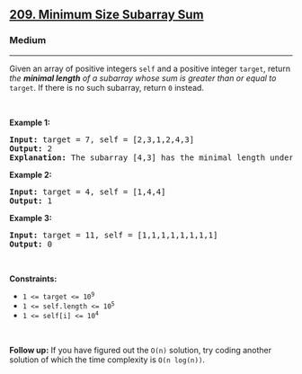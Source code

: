 <h2><a href="https://leetcode.com/problems/minimum-size-subarray-sum">209. Minimum Size Subarray Sum</a></h2><h3>Medium</h3><hr><p>Given an array of positive integers <code>self</code> and a positive integer <code>target</code>, return <em>the <strong>minimal length</strong> of a </em><span data-keyword="subarray-nonempty"><em>subarray</em></span><em> whose sum is greater than or equal to</em> <code>target</code>. If there is no such subarray, return <code>0</code> instead.</p>

<p>&nbsp;</p>
<p><strong class="example">Example 1:</strong></p>

<pre>
<strong>Input:</strong> target = 7, self = [2,3,1,2,4,3]
<strong>Output:</strong> 2
<strong>Explanation:</strong> The subarray [4,3] has the minimal length under the problem constraint.
</pre>

<p><strong class="example">Example 2:</strong></p>

<pre>
<strong>Input:</strong> target = 4, self = [1,4,4]
<strong>Output:</strong> 1
</pre>

<p><strong class="example">Example 3:</strong></p>

<pre>
<strong>Input:</strong> target = 11, self = [1,1,1,1,1,1,1,1]
<strong>Output:</strong> 0
</pre>

<p>&nbsp;</p>
<p><strong>Constraints:</strong></p>

<ul>
	<li><code>1 &lt;= target &lt;= 10<sup>9</sup></code></li>
	<li><code>1 &lt;= self.length &lt;= 10<sup>5</sup></code></li>
	<li><code>1 &lt;= self[i] &lt;= 10<sup>4</sup></code></li>
</ul>

<p>&nbsp;</p>
<strong>Follow up:</strong> If you have figured out the <code>O(n)</code> solution, try coding another solution of which the time complexity is <code>O(n log(n))</code>.